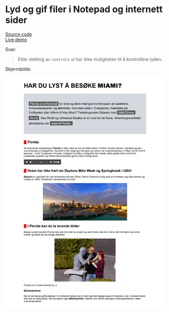 # Lyd og gif filer i Notepad og internett sider

[Source code](https://github.com/chriskodehub/KH-1_Lyd-og-gif-filer)  
[Live demo](https://chriskodehub.github.io/KH-1_Lyd-og-gif-filer/)

Svar:
> Etter sletting av `controls` vi har ikke muligheten til å kontrollere lyden.

Skjermbilde:

![Skjermbilde av nettsiden](./screenshot.png)